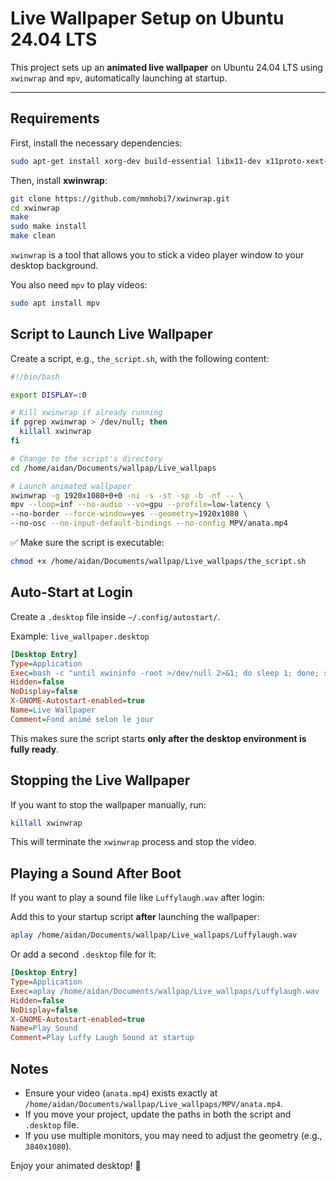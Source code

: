 # Live Wallpaper Setup on Ubuntu 24.04 LTS

This project sets up an **animated live wallpaper** on Ubuntu 24.04 LTS using `xwinwrap` and `mpv`, automatically launching at startup.

---

## Requirements

First, install the necessary dependencies:

```bash
sudo apt-get install xorg-dev build-essential libx11-dev x11proto-xext-dev libxrender-dev libxext-dev
```

Then, install **xwinwrap**:

```bash
git clone https://github.com/mmhobi7/xwinwrap.git
cd xwinwrap
make
sudo make install
make clean
```

`xwinwrap` is a tool that allows you to stick a video player window to your desktop background.

You also need `mpv` to play videos:

```bash
sudo apt install mpv
```


## Script to Launch Live Wallpaper

Create a script, e.g., `the_script.sh`, with the following content:

```bash
#!/bin/bash

export DISPLAY=:0

# Kill xwinwrap if already running
if pgrep xwinwrap > /dev/null; then
  killall xwinwrap
fi

# Change to the script's directory
cd /home/aidan/Documents/wallpap/Live_wallpaps

# Launch animated wallpaper
xwinwrap -g 1920x1080+0+0 -ni -s -st -sp -b -nf -- \
mpv --loop=inf --no-audio --vo=gpu --profile=low-latency \
--no-border --force-window=yes --geometry=1920x1080 \
--no-osc --no-input-default-bindings --no-config MPV/anata.mp4
```

✅ Make sure the script is executable:

```bash
chmod +x /home/aidan/Documents/wallpap/Live_wallpaps/the_script.sh
```


## Auto-Start at Login

Create a `.desktop` file inside `~/.config/autostart/`.

Example: `live_wallpaper.desktop`

```ini
[Desktop Entry]
Type=Application
Exec=bash -c "until xwininfo -root >/dev/null 2>&1; do sleep 1; done; sleep 2; /home/aidan/Documents/wallpap/Live_wallpaps/the_script.sh"
Hidden=false
NoDisplay=false
X-GNOME-Autostart-enabled=true
Name=Live Wallpaper
Comment=Fond animé selon le jour
```

This makes sure the script starts **only after the desktop environment is fully ready**.


## Stopping the Live Wallpaper

If you want to stop the wallpaper manually, run:

```bash
killall xwinwrap
```

This will terminate the `xwinwrap` process and stop the video.


## Playing a Sound After Boot

If you want to play a sound file like `Luffylaugh.wav` after login:

Add this to your startup script **after** launching the wallpaper:

```bash
aplay /home/aidan/Documents/wallpap/Live_wallpaps/Luffylaugh.wav
```

Or add a second `.desktop` file for it:

```ini
[Desktop Entry]
Type=Application
Exec=aplay /home/aidan/Documents/wallpap/Live_wallpaps/Luffylaugh.wav
Hidden=false
NoDisplay=false
X-GNOME-Autostart-enabled=true
Name=Play Sound
Comment=Play Luffy Laugh Sound at startup
```


## Notes

- Ensure your video (`anata.mp4`) exists exactly at `/home/aidan/Documents/wallpap/Live_wallpaps/MPV/anata.mp4`.
- If you move your project, update the paths in both the script and `.desktop` file.
- If you use multiple monitors, you may need to adjust the geometry (e.g., `3840x1080`).

Enjoy your animated desktop! 🌟

